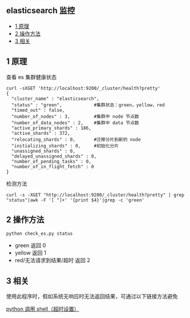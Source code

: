 ## elasticsearch 监控
<!-- vim-markdown-toc GFM -->
* [1 原理](#1-原理)
* [2 操作方法](#2-操作方法)
* [3 相关](#3-相关)

<!-- vim-markdown-toc -->

## 1 原理
查看 es 集群健康状态

```
curl -sXGET 'http://localhost:9200/_cluster/health?pretty'
{
  "cluster_name" : "elasticsearch",
  "status" : "green",            #集群状态：green，yellow，red
  "timed_out" : false,
  "number_of_nodes" : 3,         #集群中 node 节点数
  "number_of_data_nodes" : 2,    #集群中 data 节点数
  "active_primary_shards" : 186,
  "active_shards" : 372,
  "relocating_shards" : 0,       #迁移分片到新的 node
  "initializing_shards" : 0,     #初始化分片
  "unassigned_shards" : 0,
  "delayed_unassigned_shards" : 0,
  "number_of_pending_tasks" : 0,
  "number_of_in_flight_fetch" : 0
}

```

检测方法
```
curl -s -XGET "http://localhost:9200/_cluster/health?pretty" | grep "status"|awk -F '[ "]+' '{print $4}'|grep -c 'green'
```
## 2 操作方法

```
python check_es.py status
```
* green 返回 0
* yellow 返回 1
* red/无法请求到结果/超时 返回 2

## 3 相关

使用此程序时，假如系统无响应时无法返回结果，可通过以下链接方法避免

[python 调用 shell（超时设置）](https://github.com/BillWang139967/MyPythonLib/blob/master/My_lib/easyrun/README.md)
